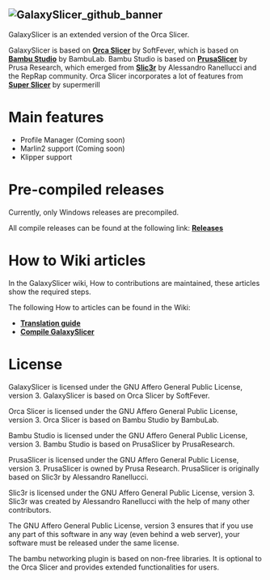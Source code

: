 ![GalaxySlicer_github_banner](https://github.com/fr3ak2402/GalaxySlicer/assets/96239814/31a440c6-fa99-42f0-af4a-f8589d34dfb8)
-------------------------------------

GalaxySlicer is an extended version of the Orca Slicer.

GalaxySlicer is based on **[Orca Slicer](https://github.com/SoftFever/OrcaSlicer)** by SoftFever, which is based on **[Bambu Studio](https://github.com/bambulab/BambuStudio)** by BambuLab. Bambu Studio is based on **[PrusaSlicer](https://github.com/prusa3d/PrusaSlicer)** by Prusa Research, which emerged from **[Slic3r](https://github.com/Slic3r/Slic3r)** by Alessandro Ranellucci and the RepRap community. Orca Slicer incorporates a lot of features from **[Super Slicer](https://github.com/supermerill/SuperSlicer)** by supermerill

# Main features
- Profile Manager (Coming soon)
- Marlin2 support (Coming soon)
- Klipper support

# Pre-compiled releases
Currently, only Windows releases are precompiled.

All compile releases can be found at the following link: **[Releases](https://github.com/fr3ak2402/GalaxySlicer/releases)**

# How to Wiki articles
In the GalaxySlicer wiki, How to contributions are maintained, these articles show the required steps. 

The following How to articles can be found in the Wiki:

* **[Translation guide](https://github.com/fr3ak2402/GalaxySlicer/wiki/Translation-guide)**
* **[Compile GalaxySlicer](https://github.com/fr3ak2402/GalaxySlicer/wiki/Compile-GalaxySlicer)**

# License
GalaxySlicer is licensed under the GNU Affero General Public License, version 3. GalaxySlicer is based on Orca Slicer by SoftFever.

Orca Slicer is licensed under the GNU Affero General Public License, version 3. Orca Slicer is based on Bambu Studio by BambuLab.

Bambu Studio is licensed under the GNU Affero General Public License, version 3. Bambu Studio is based on PrusaSlicer by PrusaResearch.

PrusaSlicer is licensed under the GNU Affero General Public License, version 3. PrusaSlicer is owned by Prusa Research. PrusaSlicer is originally based on Slic3r by Alessandro Ranellucci.

Slic3r is licensed under the GNU Affero General Public License, version 3. Slic3r was created by Alessandro Ranellucci with the help of many other contributors.

The GNU Affero General Public License, version 3 ensures that if you use any part of this software in any way (even behind a web server), your software must be released under the same license.

The bambu networking plugin is based on non-free libraries. It is optional to the Orca Slicer and provides extended functionalities for users.
